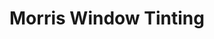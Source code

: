 ---
title: "Morris Window Tinting"
url: /phillipsburg/morris-window-tinting/
shop: Autowerkstatt
---